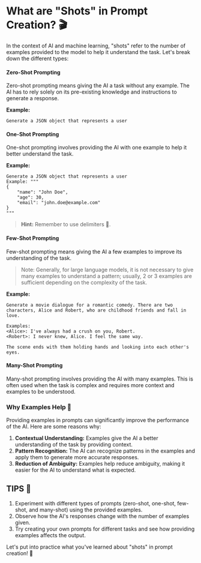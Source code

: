 # What are "Shots" in Prompt Creation? 🎬

In the context of AI and machine learning, "shots" refer to the number of examples provided to the model to help it understand the task. Let's break down the different types:

#### Zero-Shot Prompting

Zero-shot prompting means giving the AI a task without any example. The AI has to rely solely on its pre-existing knowledge and instructions to generate a response.

**Example:**
```text
Generate a JSON object that represents a user
```

#### One-Shot Prompting

One-shot prompting involves providing the AI with one example to help it better understand the task.

**Example:**
```text
Generate a JSON object that represents a user
Example: """
{
    "name": "John Doe",
    "age": 30,
    "email": "john.doe@example.com"
}
"""
```
> **Hint:** Remember to use delimiters 👀.

#### Few-Shot Prompting

Few-shot prompting means giving the AI a few examples to improve its understanding of the task.

> Note: Generally, for large language models, it is not necessary to give many examples to understand a pattern; usually, 2 or 3 examples are sufficient depending on the complexity of the task.

**Example:**
```text
Generate a movie dialogue for a romantic comedy. There are two characters, Alice and Robert, who are childhood friends and fall in love.

Examples:
<Alice>: I've always had a crush on you, Robert.
<Robert>: I never knew, Alice. I feel the same way.

The scene ends with them holding hands and looking into each other's eyes.
```

#### Many-Shot Prompting

Many-shot prompting involves providing the AI with many examples. This is often used when the task is complex and requires more context and examples to be understood.

### Why Examples Help 🧩

Providing examples in prompts can significantly improve the performance of the AI. Here are some reasons why:

1. **Contextual Understanding:** Examples give the AI a better understanding of the task by providing context.
2. **Pattern Recognition:** The AI can recognize patterns in the examples and apply them to generate more accurate responses.
3. **Reduction of Ambiguity:** Examples help reduce ambiguity, making it easier for the AI to understand what is expected.

## TIPS 🤖

1. Experiment with different types of prompts (zero-shot, one-shot, few-shot, and many-shot) using the provided examples.
2. Observe how the AI's responses change with the number of examples given.
3. Try creating your own prompts for different tasks and see how providing examples affects the output.

Let's put into practice what you've learned about "shots" in prompt creation! 🚀